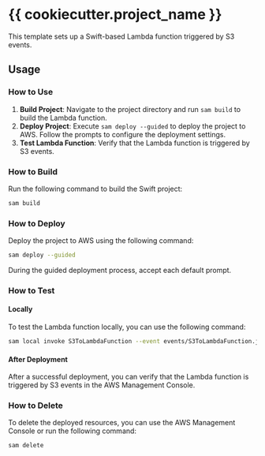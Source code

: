 # {{ cookiecutter.project_name }}

This template sets up a Swift-based Lambda function triggered by S3 events.

## Usage

### How to Use

1. **Build Project**: Navigate to the project directory and run `sam build` to build the Lambda function.
2. **Deploy Project**: Execute `sam deploy --guided` to deploy the project to AWS. Follow the prompts to configure the deployment settings.
3. **Test Lambda Function**: Verify that the Lambda function is triggered by S3 events.

### How to Build

Run the following command to build the Swift project:

```bash
sam build
```

### How to Deploy

Deploy the project to AWS using the following command:

```bash
sam deploy --guided
```

During the guided deployment process, accept each default prompt.

### How to Test 

#### Locally

To test the Lambda function locally, you can use the following command:

```bash
sam local invoke S3ToLambdaFunction --event events/S3ToLambdaFunction.json
```

#### After Deployment

After a successful deployment, you can verify that the Lambda function is triggered by S3 events in the AWS Management Console.

### How to Delete

To delete the deployed resources, you can use the AWS Management Console or run the following command:

```bash
sam delete
```